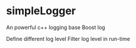 # simpleLogger
An powerful c++  logging base Boost log

 Define different log level 
 Filter log level in run-time
